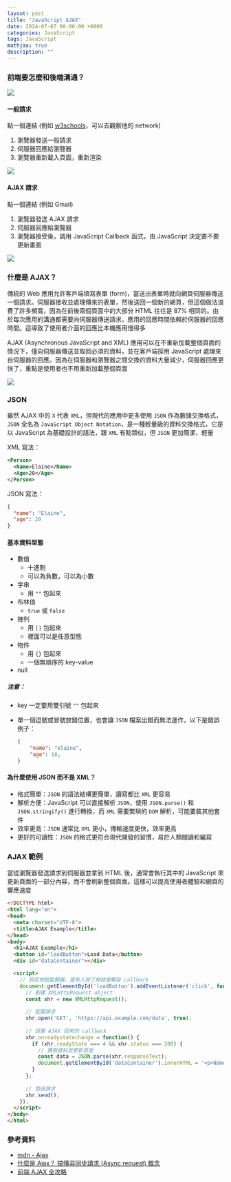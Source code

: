 ```yaml
---
layout: post
title: "JavaScript AJAX"
date: 2024-07-07 00:00:00 +0800
categories: JavaScript
tags: JavaScript
mathjax: true
description: ""
---
```


### 前端要怎麼和後端溝通？

![](/assets/img/posts/LPdcU36.png)

#### 一般請求

點一個連結 (例如 [w3schools](https://www.w3schools.com/)，可以去觀察他的 network)
1. 瀏覽器發送一般請求
2. 伺服器回應給瀏覽器
3. 瀏覽器重新載入頁面，重新渲染

![](/assets/img/posts/xaVxfV0.png)

#### AJAX 請求

點一個連結 (例如 Gmail)
1. 瀏覽器發送 AJAX 請求
2. 伺服器回應給瀏覽器
3. 瀏覽器接受後，調用 JavaScript Callback 函式，由 JavaScript 決定要不要更新畫面

![](/assets/img/posts/GF7HWQb.png)

### 什麼是 AJAX？

傳統的 Web 應用允許客戶端填寫表單 (form)，當送出表單時就向網頁伺服器傳送一個請求。伺服器接收並處理傳來的表單，然後送回一個新的網頁，但這個做法浪費了許多頻寬，因為在前後兩個頁面中的大部分 HTML 往往是 87% 相同的。由於每次應用的溝通都需要向伺服器傳送請求，應用的回應時間依賴於伺服器的回應時間。這導致了使用者介面的回應比本機應用慢得多

AJAX (Asynchronous JavaScript and XML) 應用可以在不重新加載整個頁面的情況下，僅向伺服器傳送並取回必須的資料，並在客戶端採用 JavaScript 處理來自伺服器的回應。因為在伺服器和瀏覽器之間交換的資料大量減少，伺服器回應更快了，重點是使用者也不用重新加載整個頁面

![](/assets/img/posts/2Dis8P7.png)

### JSON

雖然 AJAX 中的 `X` 代表 `XML`，但現代的應用中更多使用 `JSON` 作為數據交換格式，`JSON` 全名為 `JavaScript Object Notation`，是一種輕量級的資料交換格式，它是以 JavaScript 為基礎設計的語法，跟 `XML` 有點類似，但 `JSON` 更加簡潔、輕量

XML 寫法：
```xml
<Person>
  <Name>Elaine</Name>
  <Age>20</Age>
</Person>
```

JSON 寫法：
```json
{
  "name": "Elaine",
  "age": 20
}
```

#### 基本資料型態

- 數值
  - 十進制
  - 可以為負數，可以為小數
- 字串
  - 用 `""` 包起來
- 布林值
  - `true` 或 `false`
- 陣列
  - 用 `[]` 包起來
  - 裡面可以是任意型態
- 物件
  - 用 `{}` 包起來
  - 一個無順序的 key-value
- null

##### 注意：

- key 一定要用雙引號 `""` 包起來
- 單一個逗號或冒號放錯位置，也會讓 `JSON` 檔案出錯而無法運作，以下是錯誤例子：

  ```json
  {
      "name": "elaine",
      "age": 18,
  }
  ```

#### 為什麼使用 JSON 而不是 XML？

- 格式簡單：`JSON` 的語法結構更簡單，讀寫都比 `XML` 更容易
- 解析方便：JavaScript 可以直接解析 `JSON`，使用 `JSON.parse()` 和 `JSON.stringify()` 進行轉換，而 `XML` 需要繁瑣的 `DOM` 解析，可能要裝其他套件
- 效率更高：`JSON` 通常比 `XML` 更小，傳輸速度更快，效率更高
- 更好的可讀性：`JSON` 的格式更符合現代開發的習慣，易於人類閱讀和編寫

### AJAX 範例

當從瀏覽器發送請求到伺服器並拿到 HTML 後，通常會執行其中的 JavaScript 來更新頁面的一部分內容，而不會刷新整個頁面。這樣可以提高使用者體驗和網頁的響應速度

```html
<!DOCTYPE html>
<html lang="en">
<head>
  <meta charset="UTF-8">
  <title>AJAX Example</title>
</head>
<body>
  <h1>AJAX Example</h1>
  <button id="loadButton">Load Data</button>
  <div id="dataContainer"></div>

  <script>
    // 設定按鈕監聽器，當有人按了按鈕會觸發 callback
    document.getElementById('loadButton').addEventListener('click', function() {
      // 創建 XMLHttpRequest object
      const xhr = new XMLHttpRequest();
      
      // 配置請求
      xhr.open('GET', 'https://api.example.com/data', true);
      
      // 設置 AJAX 回來的 callback
      xhr.onreadystatechange = function() {
        if (xhr.readyState === 4 && xhr.status === 200) {
          // 獲取資料並更新頁面
          const data = JSON.parse(xhr.responseText);
          document.getElementById('dataContainer').innerHTML = '<p>Name: ' + data.name + '</p><p>Age: ' + data.age + '</p>';
        }
      };
      
      // 發送請求
      xhr.send();
    });
  </script>
</body>
</html>
```

### 參考資料

- [mdn - Ajax](https://developer.mozilla.org/zh-TW/docs/Learn/JavaScript/Client-side_web_APIs/Fetching_data)
- [什麼是 Ajax？ 搞懂非同步請求 (Async request) 概念](https://tw.alphacamp.co/blog/ajax-asynchronous-request)
- [前端 AJAX 全攻略](https://linyencheng.github.io/2022/09/22/relationships-between-frontend-and-backend/js-http-client-with-ajax/)
